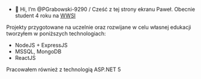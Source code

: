 - 👋 Hi, I’m @PGrabowski-9290 / Cześć z tej strony ekranu Paweł. Obecnie student 4 roku na [WWSI](https://wwsi.edu.pl/)

Projekty przygotowane na uczelnie oraz rozwijane w celu własnej edukacji tworzyłem w poniższych technologiach:
- NodeJS + ExpressJS
- MSSQL, MongoDB
- ReactJS

Pracowałem również z technologią ASP.NET 5
